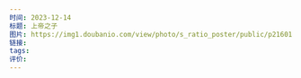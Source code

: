 ```yaml
---
时间: 2023-12-14
标题: 上帝之子
图片: https://img1.doubanio.com/view/photo/s_ratio_poster/public/p2160198909.webp
链接: 
tags: 
评价:
---
```




